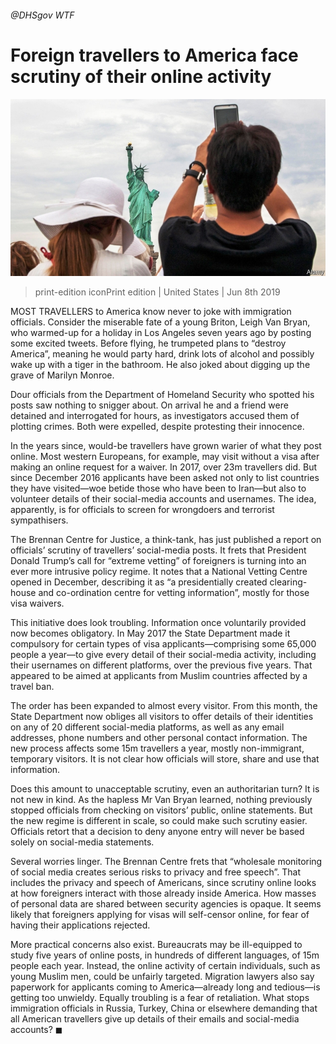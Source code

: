 ###### @DHSgov WTF

# Foreign travellers to America face scrutiny of their online activity 

![image](images/20190608_USP003_1.jpg) 

> print-edition iconPrint edition | United States | Jun 8th 2019 

MOST TRAVELLERS to America know never to joke with immigration officials. Consider the miserable fate of a young Briton, Leigh Van Bryan, who warmed-up for a holiday in Los Angeles seven years ago by posting some excited tweets. Before flying, he trumpeted plans to “destroy America”, meaning he would party hard, drink lots of alcohol and possibly wake up with a tiger in the bathroom. He also joked about digging up the grave of Marilyn Monroe. 

Dour officials from the Department of Homeland Security who spotted his posts saw nothing to snigger about. On arrival he and a friend were detained and interrogated for hours, as investigators accused them of plotting crimes. Both were expelled, despite protesting their innocence. 

In the years since, would-be travellers have grown warier of what they post online. Most western Europeans, for example, may visit without a visa after making an online request for a waiver. In 2017, over 23m travellers did. But since December 2016 applicants have been asked not only to list countries they have visited—woe betide those who have been to Iran—but also to volunteer details of their social-media accounts and usernames. The idea, apparently, is for officials to screen for wrongdoers and terrorist sympathisers. 

The Brennan Centre for Justice, a think-tank, has just published a report on officials’ scrutiny of travellers’ social-media posts. It frets that President Donald Trump’s call for “extreme vetting” of foreigners is turning into an ever more intrusive policy regime. It notes that a National Vetting Centre opened in December, describing it as “a presidentially created clearing-house and co-ordination centre for vetting information”, mostly for those visa waivers. 

This initiative does look troubling. Information once voluntarily provided now becomes obligatory. In May 2017 the State Department made it compulsory for certain types of visa applicants—comprising some 65,000 people a year—to give every detail of their social-media activity, including their usernames on different platforms, over the previous five years. That appeared to be aimed at applicants from Muslim countries affected by a travel ban. 

The order has been expanded to almost every visitor. From this month, the State Department now obliges all visitors to offer details of their identities on any of 20 different social-media platforms, as well as any email addresses, phone numbers and other personal contact information. The new process affects some 15m travellers a year, mostly non-immigrant, temporary visitors. It is not clear how officials will store, share and use that information. 

Does this amount to unacceptable scrutiny, even an authoritarian turn? It is not new in kind. As the hapless Mr Van Bryan learned, nothing previously stopped officials from checking on visitors’ public, online statements. But the new regime is different in scale, so could make such scrutiny easier. Officials retort that a decision to deny anyone entry will never be based solely on social-media statements. 

Several worries linger. The Brennan Centre frets that “wholesale monitoring of social media creates serious risks to privacy and free speech”. That includes the privacy and speech of Americans, since scrutiny online looks at how foreigners interact with those already inside America. How masses of personal data are shared between security agencies is opaque. It seems likely that foreigners applying for visas will self-censor online, for fear of having their applications rejected. 

More practical concerns also exist. Bureaucrats may be ill-equipped to study five years of online posts, in hundreds of different languages, of 15m people each year. Instead, the online activity of certain individuals, such as young Muslim men, could be unfairly targeted. Migration lawyers also say paperwork for applicants coming to America—already long and tedious—is getting too unwieldy. Equally troubling is a fear of retaliation. What stops immigration officials in Russia, Turkey, China or elsewhere demanding that all American travellers give up details of their emails and social-media accounts? ◼ 

